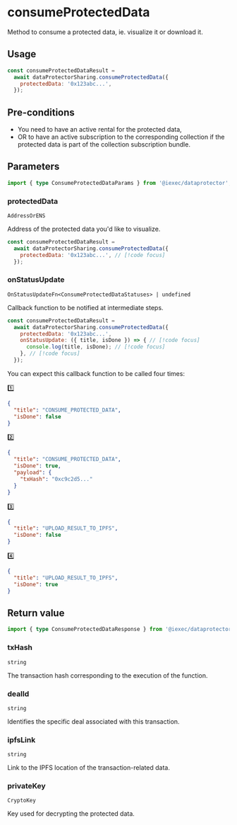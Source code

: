 # consumeProtectedData

Method to consume a protected data, ie. visualize it or download it.

## Usage

```js
const consumeProtectedDataResult =
  await dataProtectorSharing.consumeProtectedData({
    protectedData: '0x123abc...',
  });
```

## Pre-conditions

- You need to have an active rental for the protected data,
- OR to have an active subscription to the corresponding collection if the
  protected data is part of the collection subscription bundle.

## Parameters

```ts twoslash
import { type ConsumeProtectedDataParams } from '@iexec/dataprotector';
```

### protectedData

`AddressOrENS`

Address of the protected data you'd like to visualize.

```js
const consumeProtectedDataResult =
  await dataProtectorSharing.consumeProtectedData({
    protectedData: '0x123abc...', // [!code focus]
  });
```

### onStatusUpdate

`OnStatusUpdateFn<ConsumeProtectedDataStatuses> | undefined`

Callback function to be notified at intermediate steps.

<!-- prettier-ignore-start -->
```js
const consumeProtectedDataResult =
  await dataProtectorSharing.consumeProtectedData({
    protectedData: '0x123abc...',
    onStatusUpdate: ({ title, isDone }) => { // [!code focus]
      console.log(title, isDone); // [!code focus]
    }, // [!code focus]
  });
```
<!-- prettier-ignore-end -->

You can expect this callback function to be called four times:

1️⃣

```json
{
  "title": "CONSUME_PROTECTED_DATA",
  "isDone": false
}
```

2️⃣

```json
{
  "title": "CONSUME_PROTECTED_DATA",
  "isDone": true,
  "payload": {
    "txHash": "0xc9c2d5..."
  }
}
```

3️⃣

```json
{
  "title": "UPLOAD_RESULT_TO_IPFS",
  "isDone": false
}
```

4️⃣

```json
{
  "title": "UPLOAD_RESULT_TO_IPFS",
  "isDone": true
}
```

## Return value

```ts twoslash
import { type ConsumeProtectedDataResponse } from '@iexec/dataprotector';
```

### txHash

`string`

The transaction hash corresponding to the execution of the function.

### dealId

`string`

Identifies the specific deal associated with this transaction.

### ipfsLink

`string`

Link to the IPFS location of the transaction-related data.

### privateKey

`CryptoKey`

Key used for decrypting the protected data.
